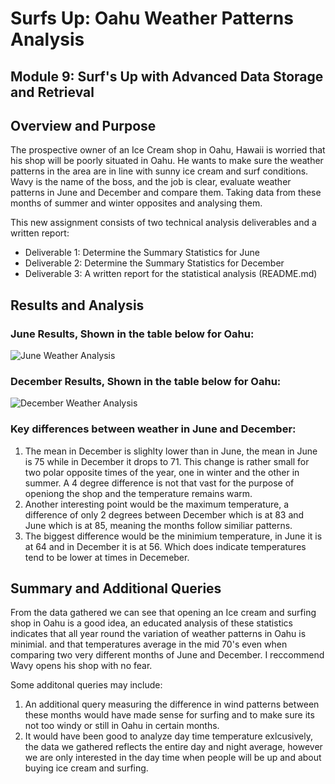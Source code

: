 # Surfs Up: Oahu Weather Patterns Analysis
##  Module 9: Surf's Up with Advanced Data Storage and Retrieval

## Overview and Purpose

The prospective owner of an Ice Cream shop in Oahu, Hawaii is worried that his shop will be poorly situated in Oahu. He wants to make sure the weather patterns in the area are in line with sunny ice cream and surf conditions. Wavy is the name of the boss, and the job is clear, evaluate weather patterns in June and December and compare them. Taking data from these months of summer and winter opposites and analysing them.

This new assignment consists of two technical analysis deliverables and a written report:

- Deliverable 1: Determine the Summary Statistics for June
- Deliverable 2: Determine the Summary Statistics for December
- Deliverable 3: A written report for the statistical analysis (README.md)

## Results and Analysis

### June Results, Shown in the table below for Oahu:
![June Weather Analysis](https://user-images.githubusercontent.com/88692025/139512613-6d927d8f-ffc9-4892-80b9-09dd17c6a28e.PNG)

### December Results, Shown in the table below for Oahu:
![December Weather Analysis](https://user-images.githubusercontent.com/88692025/139512633-6517e113-ee90-4150-9b6b-3668ea28cf41.PNG)


### Key differences between weather in June and December:
1. The mean in December is slighlty lower than in June, the mean in June is 75 while in December it drops to 71. This change is rather small for two polar opposite times of the year, one in winter and the other in summer. A 4 degree difference is not that vast for the purpose of openiong the shop and the temperature remains warm.
2. Another interesting point would be the maximum temperature, a difference of only 2 degrees between December which is at 83 and June which is at 85, meaning the months follow similiar patterns.
3. The biggest difference would be the minimium temperature, in June it is at 64 and in December it is at 56. Which does indicate temperatures tend to be lower at times in Decemeber.
 

## Summary and Additional Queries

From the data gathered we can see that opening an Ice cream and surfing shop in Oahu is a good idea, an educated analysis of these statistics indicates that all year round the variation of weather patterns in Oahu is minimial. and that temperatures average in the mid 70's even when comparing two very different months of June and December. I reccommend Wavy opens his shop with no fear.

Some additonal queries may include:
1. An additional query measuring the difference in wind patterns between these months would have made sense for surfing and to make sure its not too windy or still in Oahu in certain months. 
2. It would have been good to analyze day time temperature exlcusively, the data we gathered reflects the entire day and night average, however we are only interested in the day time when people will be up and about buying ice cream and surfing.
